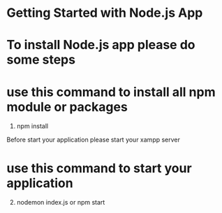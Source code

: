 # Getting Started with Node.js App

# To install Node.js app please do some steps

# use this command to install all npm module or packages
1. npm install

Before start your application please start your xampp server

# use this command to start your application
2. nodemon index.js or npm start